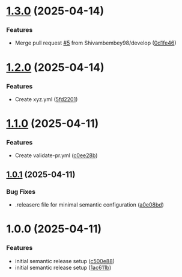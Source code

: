 # [1.3.0](https://github.com/Shivambembey98/sample-semantic-release/compare/v1.2.0...v1.3.0) (2025-04-14)


### Features

* Merge pull request [#5](https://github.com/Shivambembey98/sample-semantic-release/issues/5) from Shivambembey98/develop ([0d1fe46](https://github.com/Shivambembey98/sample-semantic-release/commit/0d1fe46b4f2952486a6e3eaa8c6f98333b0c3a93))

# [1.2.0](https://github.com/Shivambembey98/sample-semantic-release/compare/v1.1.0...v1.2.0) (2025-04-14)


### Features

* Create xyz.yml ([5fd2201](https://github.com/Shivambembey98/sample-semantic-release/commit/5fd2201b4c2590ad0b7860d5ca26024379c3f1a4))

# [1.1.0](https://github.com/Shivambembey98/sample-semantic-release/compare/v1.0.1...v1.1.0) (2025-04-11)


### Features

* Create validate-pr.yml ([c0ee28b](https://github.com/Shivambembey98/sample-semantic-release/commit/c0ee28b31e57ea670d50cd465663c1eac1a6c78d))

## [1.0.1](https://github.com/Shivambembey98/sample-semantic-release/compare/v1.0.0...v1.0.1) (2025-04-11)


### Bug Fixes

* .releaserc file for minimal semantic configuration ([a0e08bd](https://github.com/Shivambembey98/sample-semantic-release/commit/a0e08bd04fee1967b60b70dbe701d95f064738ce))

# 1.0.0 (2025-04-11)


### Features

* initial semantic release setup ([c500e88](https://github.com/Shivambembey98/sample-semantic-release/commit/c500e8814548389af0dc2d53b830f6ae93a59e48))
* initial semantic release setup ([1ac611b](https://github.com/Shivambembey98/sample-semantic-release/commit/1ac611beb3f1f9e4093da6d427e916d62261a91f))
